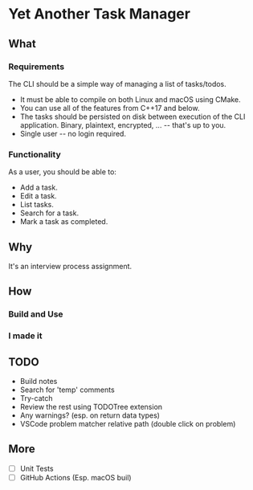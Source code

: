 # Yet Another Task Manager

## What
### Requirements
The CLI should be a simple way of managing a list of tasks/todos.

* It must be able to compile on both Linux and macOS using CMake.
* You can use all of the features from C++17 and below.
* The tasks should be persisted on disk between execution of the CLI application. Binary, plaintext, encrypted, ... -- that's up to you.
* Single user -- no login required.

### Functionality
As a user, you should be able to:

* Add a task.
* Edit a task.
* List tasks.
* Search for a task.
* Mark a task as completed.

## Why
It's an interview process assignment.

## How

### Build and Use

### I made it

## TODO
- Build notes
- Search for 'temp' comments
- Try-catch
- Review the rest using TODOTree extension
- Any warnings? (esp. on return data types)
- VSCode problem matcher relative path (double click on problem)

## More
- [ ] Unit Tests
- [ ] GitHub Actions (Esp. macOS buil)